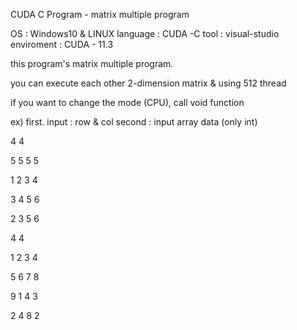 CUDA C Program - matrix multiple program

OS : Windows10 & LINUX
language : CUDA -C
tool : visual-studio
enviroment : CUDA - 11.3

this program's matrix multiple program.

you can execute each other 2-dimension matrix & using 512 thread

if you want to change the mode (CPU), call void function

ex)
first. input : row & col
second : input array data (only int)

4 4

5 5 5 5

1 2 3 4

3 4 5 6

2 3 5 6


4 4

1 2 3 4

5 6 7 8

9 1 4 3

2 4 8 2

